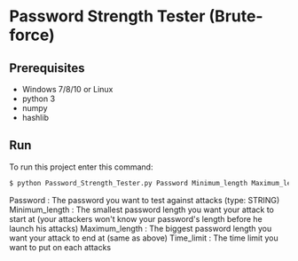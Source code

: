 # Password Strength Tester (Brute-force)
## Prerequisites

<ul>
<li>Windows 7/8/10 or Linux</li>
<li>python 3</li>
<li>numpy</li>
<li>hashlib</li>
</ul>

## Run

To run this project enter this command:
```bash
$ python Password_Strength_Tester.py Password Minimum_length Maximum_length Time_limit
```
Password : The password you want to test against attacks (type: STRING)
Minimum_length : The smallest password length you want your attack to start at (your attackers won't know your password's length before he launch his attacks)
Maximum_length : The biggest password length you want your attack to end at (same as above)
Time_limit : The time limit you want to put on each attacks 

